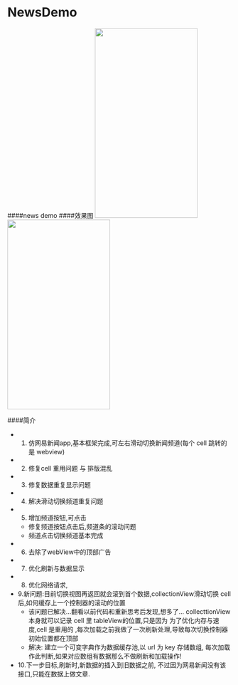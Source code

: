 # NewsDemo

####news demo
####效果图
<img src="http://ww4.sinaimg.cn/mw690/e70bae90gw1f53v2ngvlej20hs0vkwlp.jpg" alt="" width="231" height="426" />   <img src="http://ww3.sinaimg.cn/mw690/e70bae90gw1f67i10814tj20hc0v40ur.jpg" alt="" width="231" height="426" />

####简介
* 1. 仿网易新闻app,基本框架完成,可左右滑动切换新闻频道(每个 cell 跳转的是 webview)  
* 2. 修复cell 重用问题 与 排版混乱
* 3. 修复数据重复显示问题
* 4. 解决滑动切换频道重复问题
* 5. 增加频道按钮,可点击 
  * 修复频道按钮点击后,频道条的滚动问题 
  * 频道点击切换频道基本完成     
* 6. 去除了webView中的顶部广告  
* 7. 优化刷新与数据显示  
* 8. 优化网络请求, 
* 9.新问题:目前切换视图再返回就会滚到首个数据,collectionView滑动切换 cell 后,如何缓存上一个控制器的滚动的位置
  * 该问题已解决...翻看以前代码和重新思考后发现,想多了... collecttionView本身就可以记录 cell 里 tableView的位置,只是因为 为了优化内存与速度,cell 是重用的 ,每次加载之前我做了一次刷新处理,导致每次切换控制器初始位置都在顶部
  * 解决:  建立一个可变字典作为数据缓存池,以 url 为 key 存储数组, 每次加载作此判断,如果对应数组有数据那么不做刷新和加载操作!
* 10.下一步目标,刷新时,新数据的插入到旧数据之前, 不过因为网易新闻没有该接口,只能在数据上做文章.
 
